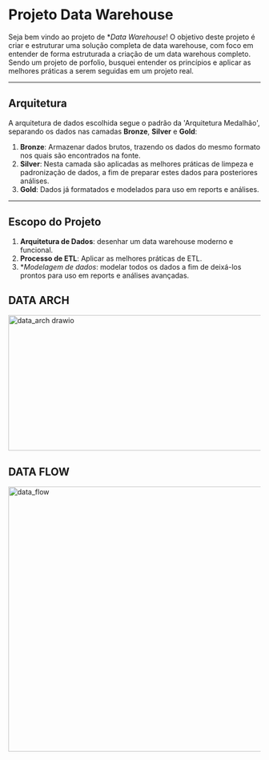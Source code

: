 # Projeto Data Warehouse

Seja bem vindo ao projeto de **Data Warehouse*!
O objetivo deste projeto é criar e estruturar uma solução completa de data warehouse, com foco em entender de forma estruturada a criação de um data warehous completo. Sendo um projeto de porfolio, busquei entender os princípios e aplicar as melhores práticas a serem seguidas em um projeto real.

---
## Arquitetura

A arquitetura de dados escolhida segue o padrão da 'Arquitetura Medalhão', separando os dados nas camadas **Bronze**, **Silver** e **Gold**:

1. **Bronze**: Armazenar dados brutos, trazendo os dados do mesmo formato nos quais são encontrados na fonte.
2. **Silver**: Nesta camada são aplicadas as melhores práticas de limpeza e padronização de dados, a fim de preparar estes dados para posteriores análises.
3. **Gold**: Dados já formatados e modelados para uso em reports e análises.

---
## Escopo do Projeto

1. **Arquitetura de Dados**: desenhar um data warehouse moderno e funcional.
2. **Processo de ETL**: Aplicar as melhores práticas de ETL.
3. **Modelagem de dados*: modelar todos os dados a fim de deixá-los prontos para uso em reports e análises avançadas.

## DATA ARCH
<img width="701" height="271" alt="data_arch drawio" src="https://github.com/user-attachments/assets/18d8349c-3855-4f4e-b51d-08bc756ddab5" />

## DATA FLOW
<img width="1094" height="530" alt="data_flow" src="https://github.com/user-attachments/assets/a45a4236-2656-44cf-9292-a11244d7e88f" />
